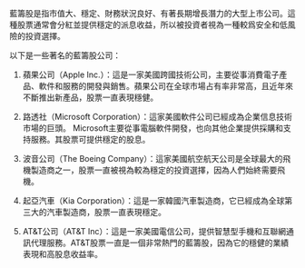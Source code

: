 

藍籌股是指市值大、穩定、財務狀況良好、有著長期增長潛力的大型上市公司。這種股票通常會分紅並提供穩定的派息收益，所以被投資者視為一種較爲安全和低風險的投資選擇。

以下是一些著名的藍籌股公司：

1. 蘋果公司（Apple Inc.）：這是一家美國跨國技術公司，主要從事消費電子產品、軟件和服務的開發與銷售。蘋果公司在全球市場占有率非常高，且近年來不斷推出新產品，股票一直表現穩健。

2. 路透社（Microsoft Corporation）：這家美國軟件公司已經成為企業信息技術市場的巨頭。 Microsoft主要從事電腦軟件開發，也向其他企業提供採購和支持服務。其股票可提供穩定的股息。

3. 波音公司（The Boeing Company）：這家美國航空航天公司是全球最大的飛機製造商之一，股票一直被視為較為穩定的投資選擇，因為人們始終需要飛機。

4. 起亞汽車（Kia Corporation）：這是一家韓國汽車製造商，它已經成為全球第三大的汽車製造商，股票一直表現穩定。

5. AT&T公司（AT&T Inc）：這是一家美國電信公司，提供智慧型手機和互聯網通訊代理服務。AT&T股票一直是一個非常熱門的藍籌股，因為它的穩健的業績表現和高股息收益率。